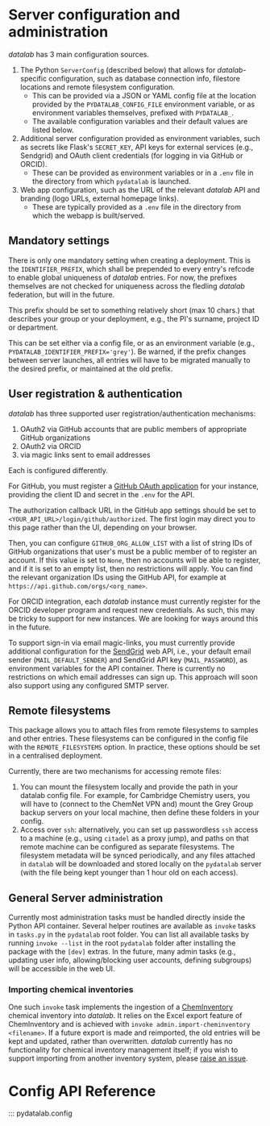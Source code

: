 # Server configuration and administration

*datalab* has 3 main configuration sources.

1. The Python `ServerConfig` (described below) that allows for *datalab*-specific configuration, such as database connection info, filestore locations and remote filesystem configuration.
    - This can be provided via a JSON or YAML config file at the location provided by the `PYDATALAB_CONFIG_FILE` environment variable, or as environment variables themselves, prefixed with `PYDATALAB_`.
    - The available configuration variables and their default values are listed below.
2. Additional server configuration provided as environment variables, such as secrets like Flask's `SECRET_KEY`, API keys for external services (e.g., Sendgrid) and OAuth client credentials (for logging in via GitHub or ORCID).
    - These can be provided as environment variables or in a `.env` file in the directory from which `pydatalab` is launched.
3. Web app configuration, such as the URL of the relevant *datalab* API and branding (logo URLs, external homepage links).
    - These are typically provided as a `.env` file in the directory from which the webapp is built/served.

## Mandatory settings

There is only one mandatory setting when creating a deployment.
This is the `IDENTIFIER_PREFIX`, which shall be prepended to every entry's refcode to enable global uniqueness of *datalab* entries.
For now, the prefixes themselves are not checked for uniqueness across the fledling *datalab* federation, but will in the future.

This prefix should be set to something relatively short (max 10 chars.) that describes your group or your deployment, e.g., the PI's surname, project ID or department.

This can be set either via a config file, or as an environment variable (e.g., `PYDATALAB_IDENTIFIER_PREFIX='grey'`).
Be warned, if the prefix changes between server launches, all entries will have to be migrated manually to the desired prefix, or maintained at the old prefix.

## User registration & authentication

*datalab* has three supported user registration/authentication
mechanisms:

1. OAuth2 via GitHub accounts that are public members of appropriate GitHub
organizations
2. OAuth2 via ORCID
3. via magic links sent to email addresses

Each is configured differently.

For GitHub, you must register a [GitHub OAuth
application](https://docs.github.com/en/apps/oauth-apps/building-oauth-apps/creating-an-oauth-app) for your instance, providing the client ID and secret in the `.env` for the API.

The authorization callback URL in the GitHub app settings should be set to `<YOUR_API_URL>/login/github/authorized`.
The first login may direct you to this page rather than the UI, depending on your browser.

Then, you can configure `GITHUB_ORG_ALLOW_LIST` with a list of string IDs of GitHub organizations that user's must be a public member of to register an account.
If this value is set to `None`, then no accounts will be able to register, and if it is set to an empty list, then no restrictions will apply.
You can find the relevant organization IDs using the GitHub API, for example at `https://api.github.com/orgs/<org_name>`.

For ORCID integration, each *datalab* instance must currently register for the ORCID developer program and request new credentials.
As such, this may be tricky to support for new instances.
We are looking for ways around this in the future.

To support sign-in via email magic-links, you must currently provide
additional configuration for the [SendGrid](https://sendgrid.com/) web API, i.e., your default email sender (`MAIL_DEFAULT_SENDER`) and SendGrid API key (`MAIL_PASSWORD`), as environment variables for the API container.
There is currently no restrictions on which email addresses can sign up.
This approach will soon also support using any configured SMTP server.

## Remote filesystems

This package allows you to attach files from remote filesystems to samples and other entries.
These filesystems can be configured in the config file with the `REMOTE_FILESYSTEMS` option.
In practice, these options should be set in a centralised deployment.

Currently, there are two mechanisms for accessing remote files:

1. You can mount the filesystem locally and provide the path in your datalab config file. For example, for Cambridge Chemistry users, you will have to (connect to the ChemNet VPN and) mount the Grey Group backup servers on your local machine, then define these folders in your config.
2. Access over `ssh`: alternatively, you can set up passwordless `ssh` access to a machine (e.g., using `citadel` as a proxy jump), and paths on that remote machine can be configured as separate filesystems. The filesystem metadata will be synced periodically, and any files attached in `datalab` will be downloaded and stored locally on the `pydatalab` server (with the file being kept younger than 1 hour old on each access).

## General Server administration

Currently most administration tasks must be handled directly inside the Python API container.
Several helper routines are available as `invoke` tasks in `tasks.py` in the `pydatalab` root folder.
You can list all available tasks by running `invoke --list` in the root `pydatalab` folder after installing the package with the `[dev]` extras.
In the future, many admin tasks (e.g., updating user info, allowing/blocking user accounts, defining subgroups) will be accessible in the web UI.

### Importing chemical inventories

One such `invoke` task implements the ingestion of a [ChemInventory](https://cheminventory.net) chemical inventory into *datalab*.
It relies on the Excel export feature of ChemInventory and is achieved with `invoke admin.import-cheminventory <filename>`.
If a future export is made and reimported, the old entries will be kept and updated, rather than overwritten.
*datalab* currently has no functionality for chemical inventory management itself; if you wish to support importing from another inventory system, please [raise an issue](https://github.com/the-grey-group/datalab/issues/new).

# Config API Reference

::: pydatalab.config

